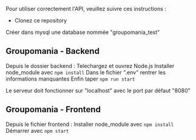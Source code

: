 
Pour utiliser correctement l'API, veuillez suivre ces instructions :

 - Clonez ce repository

 Créer dans mysql une database nommée "groupomania_test"
 

 ## Groupomania - Backend
Depuis le dossier backend :
Telechargez et ouvrez Node.js
Installer node_module avec `npm install`
Dans le fichier ".env" rentrer les informations manquantes 
Enfin taper `npm run start`

Le serveur doit fonctionner sur "localhost" avec le port par défaut "8080"

## Groupomania - Frontend
Depuis le fichier frontend :
Installer node_module avec `npm install`
Démarrer avec `npm start` 

